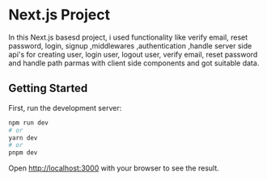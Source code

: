 # Next.js Project

In this Next.js basesd project, i used functionality like verify email, reset password, login, signup ,middlewares ,authentication ,handle server side api's for creating user, login user, logout user, verify email, reset password and handle path parmas with client side components and got suitable data.

## Getting Started

First, run the development server:

```bash
npm run dev
# or
yarn dev
# or
pnpm dev
```

Open [http://localhost:3000](http://localhost:3000) with your browser to see the result.



